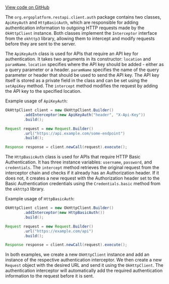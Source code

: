 [View code on GitHub](https://github.com/ergoplatform/ergo-appkit/.autodoc/docs/json/java-client-generated/src/main/java/org/ergoplatform/restapi/client/auth)

The `org.ergoplatform.restapi.client.auth` package contains two classes, `ApiKeyAuth` and `HttpBasicAuth`, which are responsible for adding authentication information to outgoing HTTP requests made by the `OkHttpClient` instance. Both classes implement the `Interceptor` interface from the `okhttp3` library, allowing them to intercept and modify requests before they are sent to the server.

The `ApiKeyAuth` class is used for APIs that require an API key for authentication. It takes two arguments in its constructor: `location` and `paramName`. `location` specifies where the API key should be added - either as a query parameter or a header. `paramName` specifies the name of the query parameter or header that should be used to send the API key. The API key itself is stored as a private field in the class and can be set using the `setApiKey` method. The `intercept` method modifies the request by adding the API key to the specified location.

Example usage of `ApiKeyAuth`:

```java
OkHttpClient client = new OkHttpClient.Builder()
        .addInterceptor(new ApiKeyAuth("header", "X-Api-Key"))
        .build();

Request request = new Request.Builder()
        .url("https://api.example.com/some-endpoint")
        .build();

Response response = client.newCall(request).execute();
```

The `HttpBasicAuth` class is used for APIs that require HTTP Basic Authentication. It has three instance variables: `username`, `password`, and `credentials`. The `intercept` method retrieves the original request from the interceptor chain and checks if it already has an Authorization header. If it does not, it creates a new request with the Authorization header set to the Basic Authentication credentials using the `Credentials.basic` method from the `okhttp3` library.

Example usage of `HttpBasicAuth`:

```java
OkHttpClient client = new OkHttpClient.Builder()
        .addInterceptor(new HttpBasicAuth())
        .build();

Request request = new Request.Builder()
        .url("https://example.com/api")
        .build();

Response response = client.newCall(request).execute();
```

In both examples, we create a new `OkHttpClient` instance and add an instance of the respective authentication interceptor. We then create a new `Request` object with the desired URL and send it using the `OkHttpClient`. The authentication interceptor will automatically add the required authentication information to the request before it is sent.
